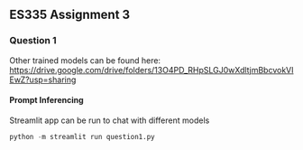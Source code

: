 ## ES335 Assignment 3

### Question 1

Other trained models can be found here: https://drive.google.com/drive/folders/13O4PD_RHpSLGJ0wXdltjmBbcvokVIEwZ?usp=sharing

#### Prompt Inferencing

Streamlit app can be run to chat with different models

```py
python -m streamlit run question1.py
```
